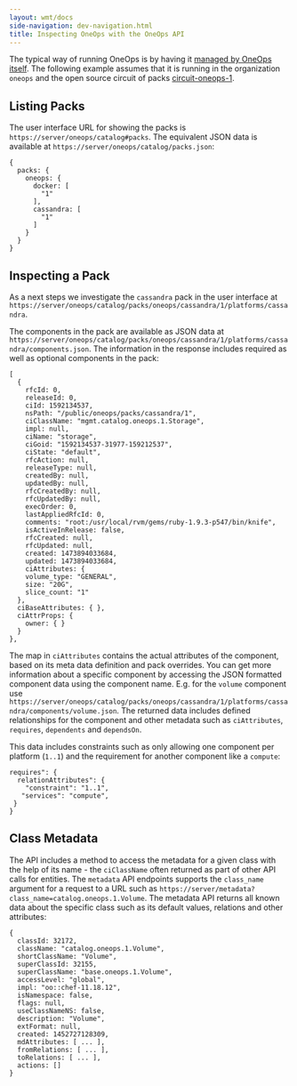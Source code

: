 ```yaml
---
layout: wmt/docs
side-navigation: dev-navigation.html
title: Inspecting OneOps with the OneOps API
---
```


The typical way of running OneOps is by having it [managed by OneOps itself](/admin/operate/oneops-manages-oneops.html).
The following example assumes that it is running in the organization `oneops` and the open source circuit of packs
[circuit-oneops-1](https://github.com/oneops/circuit-oneops-1/).

## Listing Packs

The user interface URL for showing the packs is `https://server/oneops/catalog#packs`. The equivalent JSON data is
available at `https://server/oneops/catalog/packs.json`:

```
{
  packs: {
    oneops: {
      docker: [
        "1"
      ],
      cassandra: [
        "1"
      ]
    }
  }
}
```

## Inspecting a Pack

As a next steps we investigate the `cassandra` pack in the user interface at
`https://server/oneops/catalog/packs/oneops/cassandra/1/platforms/cassandra`.

The components in the pack are available as JSON data at
`https://server/oneops/catalog/packs/oneops/cassandra/1/platforms/cassandra/components.json`. The information in the
response includes required as well as optional components in the pack:

```
[
  {
    rfcId: 0,
    releaseId: 0,
    ciId: 1592134537,
    nsPath: "/public/oneops/packs/cassandra/1",
    ciClassName: "mgmt.catalog.oneops.1.Storage",
    impl: null,
    ciName: "storage",
    ciGoid: "1592134537-31977-159212537",
    ciState: "default",
    rfcAction: null,
    releaseType: null,
    createdBy: null,
    updatedBy: null,
    rfcCreatedBy: null,
    rfcUpdatedBy: null,
    execOrder: 0,
    lastAppliedRfcId: 0,
    comments: "root:/usr/local/rvm/gems/ruby-1.9.3-p547/bin/knife",
    isActiveInRelease: false,
    rfcCreated: null,
    rfcUpdated: null,
    created: 1473894033684,
    updated: 1473894033684,
    ciAttributes: {
    volume_type: "GENERAL",
    size: "20G",
    slice_count: "1"
  },
  ciBaseAttributes: { },
  ciAttrProps: {
    owner: { }
  }
},
```

The map in `ciAttributes` contains the actual attributes of the component, based on its meta data definition and pack
overrides. You can get more information about a specific component by accessing the JSON formatted component data using
the component name. E.g. for the `volume` component use
`https://server/oneops/catalog/packs/oneops/cassandra/1/platforms/cassandra/components/volume.json`. The returned data includes
defined relationships for the component and other metadata such as `ciAttributes`, `requires`, `dependents` and `dependsOn`.

This data includes constraints such as only allowing one component per platform (`1..1`) and the requirement for another
component like a `compute`:

```
requires": {
  relationAttributes": {
    "constraint": "1..1",
   "services": "compute",
 }
}
```

## Class Metadata

The API includes a method to access the metadata for a given class with the help of its name - the `ciClassName` often
returned as part of other API calls for entities. The `metadata` API endpoints supports the `class_name` argument for a
request to a URL such as `https://server/metadata?class_name=catalog.oneops.1.Volume`. The metadata API returns all known data
about the specific class such as its default values, relations and other attributes:

```
{
  classId: 32172,
  className: "catalog.oneops.1.Volume",
  shortClassName: "Volume",
  superClassId: 32155,
  superClassName: "base.oneops.1.Volume",
  accessLevel: "global",
  impl: "oo::chef-11.18.12",
  isNamespace: false,
  flags: null,
  useClassNameNS: false,
  description: "Volume",
  extFormat: null,
  created: 1452727128309,
  mdAttributes: [ ... ],
  fromRelations: [ ... ],
  toRelations: [ ... ],
  actions: []
}
```
